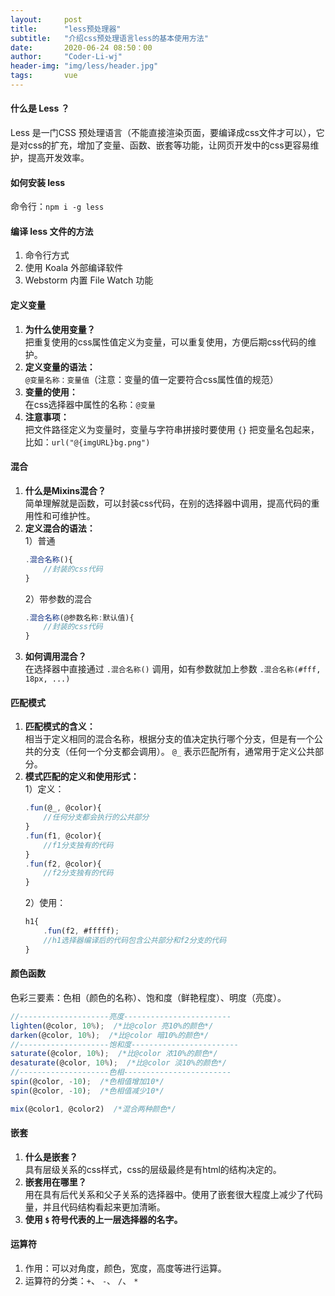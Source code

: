 ```yaml
---
layout:     post
title:      "less预处理器"
subtitle:   "介绍css预处理语言less的基本使用方法"
date:       2020-06-24 08:50：00
author:     "Coder-Li-wj"
header-img: "img/less/header.jpg"
tags:       vue
---  
```


#### 什么是 Less ？  
Less 是一门CSS 预处理语言（不能直接渲染页面，要编译成css文件才可以），它是对css的扩充，增加了变量、函数、嵌套等功能，让网页开发中的css更容易维护，提高开发效率。  

#### 如何安装 less  
命令行：`npm i -g less`  

#### 编译 less 文件的方法  
1. 命令行方式  
2. 使用 Koala 外部编译软件  
3. Webstorm 内置 File Watch 功能  

#### 定义变量  
1. **为什么使用变量？**  
   把重复使用的css属性值定义为变量，可以重复使用，方便后期css代码的维护。  
2. **定义变量的语法：**  
   `@变量名称：变量值`（注意：变量的值一定要符合css属性值的规范）  
3. **变量的使用：**  
   在css选择器中属性的名称：`@变量`  
4. **注意事项：**  
   把文件路径定义为变量时，变量与字符串拼接时要使用 `{}` 把变量名包起来，比如：`url("@{imgURL}bg.png")`  

#### 混合  
1. **什么是Mixins混合？**  
   简单理解就是函数，可以封装css代码，在别的选择器中调用，提高代码的重用性和可维护性。  
2. **定义混合的语法：**  
   1）普通  
   ```js
   .混合名称(){  
       //封装的css代码  
   }  
   ```
   2）带参数的混合  
   ```js
   .混合名称(@参数名称:默认值){  
       //封装的css代码  
   }  
   ```  
3. **如何调用混合？**  
   在选择器中直接通过 `.混合名称()` 调用，如有参数就加上参数 `.混合名称(#fff, 18px, ...)`  

#### 匹配模式  
1. **匹配模式的含义：**  
   相当于定义相同的混合名称，根据分支的值决定执行哪个分支，但是有一个公共的分支（任何一个分支都会调用）。
   `@_` 表示匹配所有，通常用于定义公共部分。
2. **模式匹配的定义和使用形式：**  
   1）定义：
   ```js
   .fun(@_, @color){
       //任何分支都会执行的公共部分
   }
   .fun(f1, @color){
       //f1分支独有的代码
   }
   .fun(f2, @color){
       //f2分支独有的代码
   }
   ```  
   2）使用：  
   ```js
   h1{
       .fun(f2, #fffff);
       //h1选择器编译后的代码包含公共部分和f2分支的代码
   }
   ```  

#### 颜色函数  
色彩三要素：色相（颜色的名称）、饱和度（鲜艳程度）、明度（亮度）。  
```js
//--------------------亮度------------------------
lighten(@color, 10%);  /*比@color 亮10%的颜色*/
darken(@color, 10%);  /*比@color 暗10%的颜色*/
//--------------------饱和度------------------------
saturate(@color, 10%);  /*比@color 浓10%的颜色*/
desaturate(@color, 10%);  /*比@color 淡10%的颜色*/
//--------------------色相------------------------
spin(@color, -10);  /*色相值增加10*/
spin(@color, -10);  /*色相值减少10*/

mix(@color1, @color2)  /*混合两种颜色*/
```  

#### 嵌套  
1. **什么是嵌套？**  
   具有层级关系的css样式，css的层级最终是有html的结构决定的。  
2. **嵌套用在哪里？**  
   用在具有后代关系和父子关系的选择器中。使用了嵌套很大程度上减少了代码量，并且代码结构看起来更加清晰。  
3. **使用 `$` 符号代表的上一层选择器的名字。**  

#### 运算符  
1. 作用：可以对角度，颜色，宽度，高度等进行运算。  
2. 运算符的分类：`+`、 `-`、 `/`、 `*`